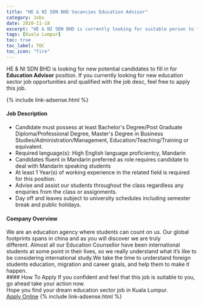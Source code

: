 ```yaml
---
title: "HE & NI SDN BHD Vacancies Education Advisor" 
category: Jobs 
date: 2020-11-18 
excerpt: "HE & NI SDN BHD is currently looking for suitable person to fill in the Education Advisor which positioned at Kuala Lumpur" 
tags: [Kuala Lumpur] 
toc: true 
toc_label: TOC 
toc_icon: "fire" 
--- 
```


<p>HE & NI SDN BHD is looking for new potential candidates to fill in for <b>Education Advisor</b> position. If you currently looking for new education sector job opportunities and qualified with the job desc, feel free to apply this job.
</p>{% include link-adsense.html %} 
 <div><div><div><h4>Job Description</h4></div></div><div><div><span><div><ul><li>Candidate must possess at least Bachelor's Degree/Post Graduate Diploma/Professional Degree, Master's Degree in Business Studies/Administration/Management, Education/Teaching/Training or equivalent.</li><li>Required language(s): High English language proficientcy, Mandarin</li><li>Candidates fluent in Mandarin preferred as role requires candidate to deal with Mandarin speaking students</li><li>At least 1&#160;Year(s) of working experience in the related field is required for this position.</li><li>Advise and assist our students throughout the class regardless any enquiries from the class or assignments.&#160;</li><li>Day off and leaves subject to university schedules including semester break and public holidays.</li></ul></div></span></div></div></div> 
<div><div><div><h4>Company Overview</h4></div></div><div><div><span><div><div>We are an education agency where students can count on us.&#160;Our global footprints spans in china&#160;and as you will discover we are truly different.&#160;Almost all our Education Counsellor&#160;have been international students at some point in their lives, so we really understand what it&#8217;s like to be considering international study.We take the time to understand foreign students education, migration and career goals, and help them to make it happen.&#160;</div></div></span></div></div></div> 
#### How To Apply 
If you confident and feel that this job is suitable to you, go ahead take your action now. <br/> 
Hope you find your dream education sector job in Kuala Lumpur. <br/> 
<a href="https://www.jobstreet.com.my/en/job/education-advisor-4423788?jobId=jobstreet-my-job-4423788&sectionRank=19&token=0~2d38553a-f94c-4e3d-b421-a4fa9c17a1a0&fr=SRP%20View%20In%20New%20Ta" class="btn btn--info" target="_blank" rel="nofollow noopenner">Apply Online</a> 
{% include link-adsense.html %} 
